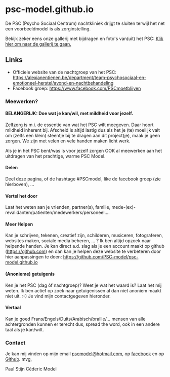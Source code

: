 # psc-model.github.io

De PSC (Psycho Sociaal Centrum) nachtkliniek drijgt te sluiten terwijl het net een voorbeeldmodel is als zorginstelling.

Bekijk zeker eens onze gallerij met bijdragen en foto's van(uit) het PSC: [Klik hier om naar de gallerij te gaan.](/nl/gallerij)

## Links

- Officiele website van de nachtgroep van het PSC: https://alexianentienen.be/department/team-psychosociaal-en-emotioneel-herstel/avond-en-nachtbehandeling
- Facebook groep: https://www.facebook.com/PSCmoetblijven


### Meewerken?

#### BELANGERIJK: Doe wat je kan/wil, met mildheid voor jezelf.

Zelfzorg is m.i. de essentie van wat het PSC wilt meegeven. Daar hoort mildheid inherent bij. Afscheid is altijd lastig dus als het je (te) moeilijk valt om (zelfs een klein) steentje bij te dragen aan dit project(je), maak je geen zorgen. We zijn met velen en vele handen maken licht werk. 

Als je in het PSC bent/was is voor jezelf zorgen OOK al meewerken aan het uitdragen van het prachtige, warme PSC Model.

#### Delen

Deel deze pagina, of de hashtage #PSCmodel, like de facebook groep (zie hierboven), ...

#### Vertel het door

Laat het weten aan je vrienden, partner(s), familie, mede-(ex)-revalidanten/patienten/medewerkers/personeel....

#### Meer Helpen
Kan je schrijven, tekenen, creatief zijn, schilderen, musiceren, fotograferen, websites maken, sociale media beheren, ... ? Ik ben altijd opzoek naar helpende handen. Je kan direct a.d. slag als je een account maakt op github (https://github.com) en dan kan je helpen deze website te verbeteren door hier aanpassingen te doen: https://github.com/PSC-model/psc-model.github.io

#### (Anonieme) getuigenis
Ken je het PSC (dag òf nachtgroep)? Weet je wat het waard is? Laat het mij weten. Ik ben actief op zoek naar getuigenissen al dan niet anoniem maakt niet uit. :-) Je vind mijn contactgegeven hieronder.

#### Vertaal

Kan je goed Frans/Engels/Duits/Arabisch/braille/... mensen van alle achtergronden kunnen er terecht dus, spread the word, ook in een andere taal als je kan/wilt.

### Contact

Je kan mij vinden op mijn email pscmodel@hotmail.com, op [facebook](https://www.facebook.com/profile.php?id=100071574497341) en op [Github](https://github.com/PSC-model). 
mvg,

Paul Stijn Céderic Model
